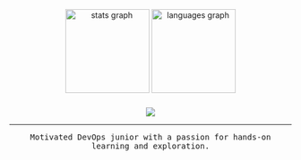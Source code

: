 <div align="center">
  <img src="https://github-readme-stats.vercel.app/api?username=gimmeursocks&hide_title=false&hide_rank=false&show_icons=true&include_all_commits=true&count_private=true&disable_animations=false&theme=dark&locale=en&hide_border=false&order=1" height="150" alt="stats graph"  />
  <img src="https://github-readme-stats.vercel.app/api/top-langs?username=gimmeursocks&locale=en&hide_title=false&layout=compact&card_width=320&langs_count=5&theme=dark&hide_border=false&order=2&hide=jupyter%20notebook,html,css" height="150" alt="languages graph"  />
</div>

###

<div align="center">
  <img src="https://komarev.com/ghpvc/?username=gimmeursocks&color=grey"/>
</div>

---

<div align="center">
   <samp>
      Motivated DevOps junior with a passion for hands-on learning and exploration.
   </samp>
</div>
